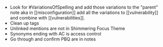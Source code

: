 - Look for #VariationsOfSpelling and add those variations to the "parent" note aka in [[misconfiguration]] add all the variations to [[vulnerability]] and combine with [[vulnerabilities]]. 
- Clean up tags
- Unlinked mentions are not in Shimmering Focus Theme
- Synonyms ending with AC is access control
- Go through and confirm PBQ are in notes